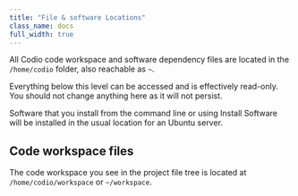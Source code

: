 ```yaml
---
title: "File & software Locations"
class_name: docs
full_width: true
---
```


All Codio code workspace and software dependency files are located in the `/home/codio` folder, also reachable as `~`.

Everything below this level can be accessed and is effectively read-only. You should not change anything here as it will not persist.

Software that you install from the command line or using Install Software will be installed in the usual location for an Ubuntu server. 

## Code workspace files
The code workspace you see in the project file tree is located at `/home/codio/workspace` or `~/workspace`.

